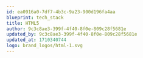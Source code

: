 ```yaml
---
id: ea0916a0-7df7-4b3c-9a23-900d196fa4aa
blueprint: tech_stack
title: HTML5
author: 9c3c8ae3-399f-4f40-8f0e-809c28f5681e
updated_by: 9c3c8ae3-399f-4f40-8f0e-809c28f5681e
updated_at: 1710340744
logo: brand_logos/html-1.svg
---
```

